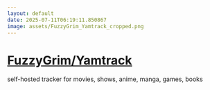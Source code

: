 ```yaml
---
layout: default
date: 2025-07-11T06:19:11.850867
image: assets/FuzzyGrim_Yamtrack_cropped.png
---
```


# [FuzzyGrim/Yamtrack](https://github.com/FuzzyGrim/Yamtrack)

self-hosted tracker for movies, shows, anime, manga, games, books
